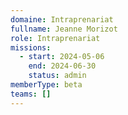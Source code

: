 ```yaml
---
domaine: Intraprenariat
fullname: Jeanne Morizot
role: Intraprenariat
missions:
  - start: 2024-05-06
    end: 2024-06-30
    status: admin
memberType: beta
teams: []
---
```

